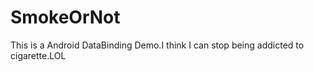 # SmokeOrNot
This is a Android DataBinding Demo.I think I can stop being addicted to cigarette.LOL    
